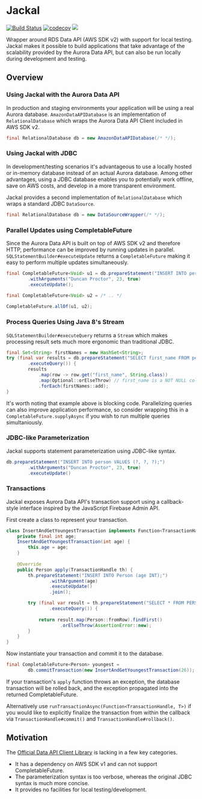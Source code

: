 # Jackal
[![Build Status](https://travis-ci.com/duncpro/jackal.svg?branch=master)](https://travis-ci.com/duncpro/jackal)
[![codecov](https://codecov.io/gh/duncpro/jackal/branch/master/graph/badge.svg?token=B5MZD14GUT)](https://codecov.io/gh/duncpro/jackal)
[![](https://jitpack.io/v/com.duncpro/jackal.svg)](https://jitpack.io/#com.duncpro/jackal)

Wrapper around RDS Data API (AWS SDK v2) with support for local testing.
Jackal makes it possible to build applications that take advantage of the scalability provided by the Aurora Data API,
but can also be run locally during development and testing.

## Overview
### Using Jackal with the Aurora Data API
In production and staging environments your application will be using
a real Aurora database. `AmazonDataAPIDatabase` is an implementation of `RelationalDatabase` which wraps
the Aurora Data API Client included in AWS SDK v2.
```java
final RelationalDatabase db = new AmazonDataAPIDatabase(/* */);
```
### Using Jackal with JDBC
In development/testing scenarios it's advantageous to use a locally hosted or in-memory database instead
of an actual Aurora database. Among other advantages, using a JDBC database enables you to potentially work offline,
save on AWS costs, and develop in a more transparent environment.

Jackal provides a second implementation of `RelationalDatabase`
which wraps a standard JDBC `DataSource`. 
```java
final RelationalDatabase db = new DataSourceWrapper(/* */);
```
### Parallel Updates using CompletableFuture
Since the Aurora Data API is built on top of AWS SDK v2 and therefore HTTP, performance can be improved by running updates in parallel. 
`SQLStatementBuilder#executeUpdate` returns a `CompletableFuture` making it easy to perform multiple updates
simultaneously.
```java
final CompletableFuture<Void> u1 = db.prepareStatement("INSERT INTO person VALUES (?, ?, ?);")
        .withArguments("Duncan Proctor", 23, true)
        .executeUpdate();

final CompletableFuture<Void> u2 = /* .. */
        
CompletableFuture.allOf(u1, u2);
```
### Process Queries Using Java 8's Stream
`SQLStatementBuilder#executeQuery` returns a `Stream` which makes processing result sets much more ergonomic than
traditional JDBC.
```java
final Set<String> firstNames = new HashSet<String>;
try (final var results = db.prepareStatement("SELECT first_name FROM person")
        .executeQuery()) {
        results
            .map(row -> row.get("first_name", String.class))
            .map(Optional::orElseThrow) // first_name is a NOT NULL column
            .forEach(firstNames::add);
}
```
It's worth noting that example above is blocking code. Parallelizing queries can also improve application performance, so consider wrapping this in a 
`CompletableFuture.supplyAsync` if you wish to run multiple queries simultaniously.

### JDBC-like Parameterization
Jackal supports statement parameterization using JDBC-like syntax.

```java
db.prepareStatement("INSERT INTO person VALUES (?, ?, ?);")
        .withArguments("Duncan Proctor", 23, true)
        .executeUpdate()
```
### Transactions
Jackal exposes Aurora Data API's transaction support using a callback-style interface inspired by the
JavaScript Firebase Admin API.

First create a class to represent your transaction.
```java
class InsertAndGetYoungestTransaction implements Function<TransactionHandle, Person> {
    private final int age;
    InsertAndGetYoungestTransaction(int age) {
        this.age = age;
    }
    
    @Override
    public Person apply(TransactionHandle th) {
        th.prepareStatement("INSERT INTO Person (age INT);")
                .withArgument(age)
                .executeUpdate()
                .join();

        try (final var result = th.prepareStatement("SELECT * FROM PERSON SORT BY age ASC;")
                .executeQuery()) {
            
            return result.map(Person::fromRow).findFirst()
                    .orElseThrow(AssertionError::new);
        }
    }
}
```
Now instantiate your transaction and commit it to the database.
```java
final CompletableFuture<Person> youngest = 
        db.commitTransaction(new InsertAndGetYoungestTransaction(26));
```
If your transaction's `apply` function throws an exception, the database transaction will
be rolled back, and the exception propagated into the returned CompletableFuture.

Alternatively use `runTransactionAsync(Function<TransactionHandle, T>)` if you would like to explicitly finalize the
transaction from within the callback via `TransactionHandle#commit()` and `TransactionHandle#rollback()`.


## Motivation
The [Official Data API Client Library](https://github.com/awslabs/rds-data-api-client-library-java) is
  lacking in a few key categories.
  - It has a dependency on AWS SDK v1 and can not support
    CompletableFuture. 
  - The parameterization syntax is too verbose, whereas the original JDBC
    syntax is much more concise.
  - It provides no facilities for local testing/development.

